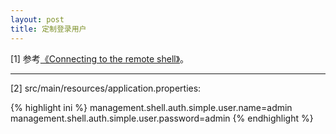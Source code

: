```yaml
---
layout: post
title: 定制登录用户
---
```


[1] 参考[《Connecting to the remote shell》](http://docs.spring.io/spring-boot/docs/current/reference/html/production-ready-remote-shell.html)。

---

[2] src/main/resources/application.properties:

{% highlight ini %}
management.shell.auth.simple.user.name=admin
management.shell.auth.simple.user.password=admin
{% endhighlight %}
